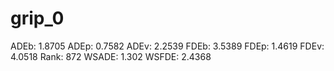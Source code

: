# grip_0

ADEb: 1.8705
ADEp: 0.7582
ADEv: 2.2539
FDEb: 3.5389
FDEp: 1.4619
FDEv: 4.0518
Rank: 872
WSADE: 1.302
WSFDE: 2.4368
